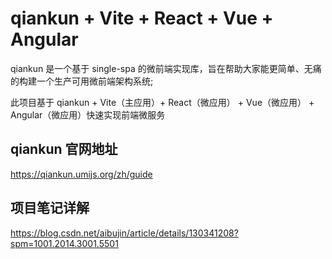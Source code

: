 # qiankun + Vite + React + Vue + Angular

qiankun 是一个基于 single-spa 的微前端实现库，旨在帮助大家能更简单、无痛的构建一个生产可用微前端架构系统;

此项目基于 qiankun + Vite（主应用）+ React（微应用） + Vue（微应用） + Angular（微应用）快速实现前端微服务

## qiankun 官网地址

https://qiankun.umijs.org/zh/guide

## 项目笔记详解

https://blog.csdn.net/aibujin/article/details/130341208?spm=1001.2014.3001.5501


